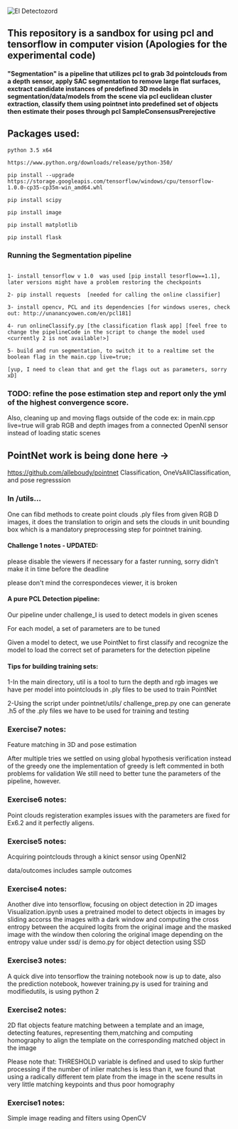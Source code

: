 
![El Detectozord](https://github.com/alleboudy/pointnet/blob/master/doc/eldetectozord.png?raw=true "El detectoZord")

## This repository is a sandbox for using pcl and tensorflow in computer vision (Apologies for the experimental code)
#### "Segmentation" is a pipeline that utilizes pcl to grab 3d pointclouds from a depth sensor, apply SAC segmentation to remove large flat surfaces, exctract candidate instances of predefined 3D models in segmentation/data/models from the scene via pcl euclidean cluster extraction, classify them using pointnet into predefined set of objects then estimate their poses through pcl SampleConsensusPrerejective 

## Packages used:
```
python 3.5 x64

https://www.python.org/downloads/release/python-350/
```
```
pip install --upgrade https://storage.googleapis.com/tensorflow/windows/cpu/tensorflow-1.0.0-cp35-cp35m-win_amd64.whl
```
```
pip install scipy
```
```
pip install image
```
```
pip install matplotlib
```
```
pip install flask
```

### Running the Segmentation pipeline
```

1- install tensorflow v 1.0  was used [pip install tesorflow==1.1], later versions might have a problem restoring the checkpoints

2- pip install requests  [needed for calling the online classifier]

3- install opencv, PCL and its dependencies [for windows useres, check out: http://unanancyowen.com/en/pcl181]

4- run onlineClassify.py [the classification flask app] [feel free to change the pipelineCode in the script to change the model used <currently 2 is not available!>]

5- build and run segmentation, to switch it to a realtime set the boolean flag in the main.cpp live=true;

[yup, I need to clean that and get the flags out as parameters, sorry xD]
```


### TODO: refine the pose estimation step and report only the yml of the highest convergence score.
Also, cleaning up and moving flags outside of the code ex: in main.cpp live=true will grab RGB and depth images from a connected OpenNI sensor instead of loading static scenes 

## PointNet work is being done here ->
https://github.com/alleboudy/pointnet Classification, OneVsAllClassification, and pose regresssion

### In /utils...
One can fibd methods to create point clouds .ply files from given RGB D images, it does the translation to origin and sets the clouds in unit bounding box which is a mandatory preprocessing step for pointnet training.

#### Challenge 1 notes - UPDATED:

please disable the viewers if necessary for a faster running, sorry didn't make it in time before the deadline

please don't mind the correspondeces viewer, it is broken



#### A pure PCL Detection pipeline:

Our pipeline under challenge_I is used to detect models in given scenes

For each model, a set of parameters are to be tuned

Given a model to detect, we use PointNet to first classify and recognize the model to load the correct set of parameters for the detection pipeline


#### Tips for building training sets:

1-In the main directory, util is a tool to turn the depth and rgb images we have per model into pointclouds in .ply files to be used to train PointNet

2-Using the script under pointnet/utils/ challenge_prep.py one can generate .h5 of the .ply files we have to be used for training and testing 



### Exercise7 notes:

Feature matching in 3D and pose estimation

After multiple tries we settled on using global hypothesis verification instead of the greedy one 
the implementation of greedy is left commented in both problems for validation
We still need to better tune the parameters of the pipeline, however. 

### Exercise6 notes:
Point clouds registeration examples
issues with the parameters are fixed for Ex6.2 and it perfectly aligens.


### Exercise5 notes:

Acquiring pointclouds through a kinict sensor using OpenNI2

data/outcomes includes sample outcomes

### Exercise4 notes:
Another dive into tensorflow, focusing on object detection in 2D images
Visualization.ipynb uses a pretrained model to detect objects in images by sliding accorss the images with a dark window and computing the cross entropy between the acquired logits from the original image and the masked image with the window then coloring the original image depending on the entropy value
under ssd/ is demo.py for object detection using SSD

### Exercise3 notes:
A quick dive into tensorflow
the training notebook now is up to date, also the prediction notebook,
however training.py is used for training and modifiedutils, is using python 2 

### Exercise2 notes:
2D flat objects feature matching between a template and an image, detecting features, representing them,matching and computing homography to align the template on the corresponding matched object in the image 

Please note that:
THRESHOLD variable is defined and used to skip further processing if the number
of inlier matches is less than it, we found that using a radically different tem
plate from the image in the scene results in very little matching keypoints and thus poor homography

### Exercise1 notes:
Simple image reading and filters using OpenCV

